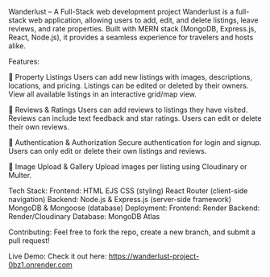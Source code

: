 Wanderlust – A Full-Stack web development project
Wanderlust is a full-stack web application, allowing users to add, edit, and delete listings, leave reviews, and rate properties. Built with MERN stack (MongoDB, Express.js, React, Node.js), it provides a seamless experience for travelers and hosts alike.

Features:

🏡 Property Listings
Users can add new listings with images, descriptions, locations, and pricing.
Listings can be edited or deleted by their owners.
View all available listings in an interactive grid/map view.

📝 Reviews & Ratings
Users can add reviews to listings they have visited.
Reviews can include text feedback and star ratings.
Users can edit or delete their own reviews.

🔐 Authentication & Authorization
Secure authentication for login and signup.
Users can only edit or delete their own listings and reviews.

📸 Image Upload & Gallery
Upload images per listing using Cloudinary or Multer.

Tech Stack:
Frontend:
HTML
EJS
CSS (styling)
React Router (client-side navigation)
Backend:
Node.js & Express.js (server-side framework)
MongoDB & Mongoose (database)
Deployment:
Frontend: Render
Backend: Render/Cloudinary
Database: MongoDB Atlas

Contributing:
Feel free to fork the repo, create a new branch, and submit a pull request!

Live Demo:
Check it out here: https://wanderlust-project-0bz1.onrender.com 
